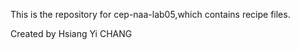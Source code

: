 This is the repository for cep-naa-lab05,which contains recipe files.


































Created by Hsiang Yi CHANG
